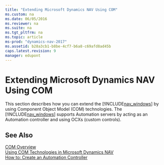 ```yaml
---
title: "Extending Microsoft Dynamics NAV Using COM"
ms.custom: na
ms.date: 06/05/2016
ms.reviewer: na
ms.suite: na
ms.tgt_pltfrm: na
ms.topic: article
ms-prod: "dynamics-nav-2017"
ms.assetid: b28a3cb1-b8be-4cf7-b6a8-c69afd8ad45b
caps.latest.revision: 9
manager: edupont
---
```

# Extending Microsoft Dynamics NAV Using COM
This section describes how you can extend the [!INCLUDE[nav_windows](includes/nav_windows_md.md)] by using Component Object Model \(COM\) technologies. The [!INCLUDE[nav_windows](includes/nav_windows_md.md)] supports Automation servers by acting as an Automation controller and using OCXs \(custom controls\).  
  
## See Also  
 [COM Overview](COM-Overview.md)   
 [Using COM Technologies in Microsoft Dynamics NAV](Using-COM-Technologies-in-Microsoft-Dynamics-NAV.md)   
 [How to: Create an Automation Controller](../Topic/How%20to:%20Create%20an%20Automation%20Controller.md)